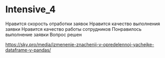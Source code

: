 # Intensive_4


Нравится скорость отработки заявок
Нравится качество выполнения заявки
Нравится качество работы сотрудников
Понравилось выполнение заявки
Вопрос решен

https://sky.pro/media/izmenenie-znachenij-v-opredelennoj-yachejke-dataframe-v-pandas/